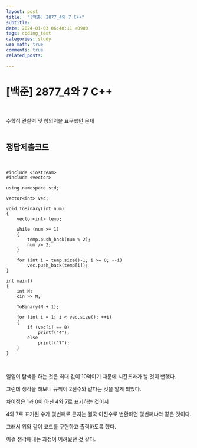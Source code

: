 ```yaml
---
layout: post
title:  "[백준] 2877_4와 7 C++"
subtitle:   
date: 2024-01-03 06:40:11 +0900
tags: coding_test
categories: study
use_math: true
comments: true
related_posts:

---
```


# [백준] 2877_4와 7 C++<br/>
<br/>

수학적 관찰력 및 창의력을 요구했던 문제<br/>
<br/>

## 정답제출코드<br/>
<br/>

```
#include <iostream>
#include <vector>

using namespace std;

vector<int> vec;

void ToBinary(int num)
{
	vector<int> temp;

	while (num >= 1)
    {
		temp.push_back(num % 2);
		num /= 2;
	}

	for (int i = temp.size()-1; i >= 0; --i)
		vec.push_back(temp[i]);
}

int main()
{
	int N;
	cin >> N;

	ToBinary(N + 1);

	for (int i = 1; i < vec.size(); ++i)
    {
		if (vec[i] == 0)
			printf("4");
		else
			printf("7");
	}
}

```

<br/>

일일이 탐색을 하는 것은 최대 값이 10억이기 때문에 시간초과가 날 것이 뻔했다.<br/>

그런데 생각을 해보니 규칙이 2진수와 같다는 것을 알게 되었다.<br/>

차이점은 1과 0이 아닌 4와 7로 표기하는 것이지<br/>

4와 7로 표기된 수가 몇번째로 큰지는 결국 이진수로 변환하면 몇번째냐와 같은 것이다.<br/>

그래서 위와 같이 코드를 구현하고 출력하도록 했다.<br>

이걸 생각해내는 과정이 어려웠던 것 같다.<br/>
